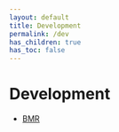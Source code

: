 ```yaml
---
layout: default
title: Development
permalink: /dev
has_children: true
has_toc: false
---
```


# Development

- [BMR](/dev/bmr)
